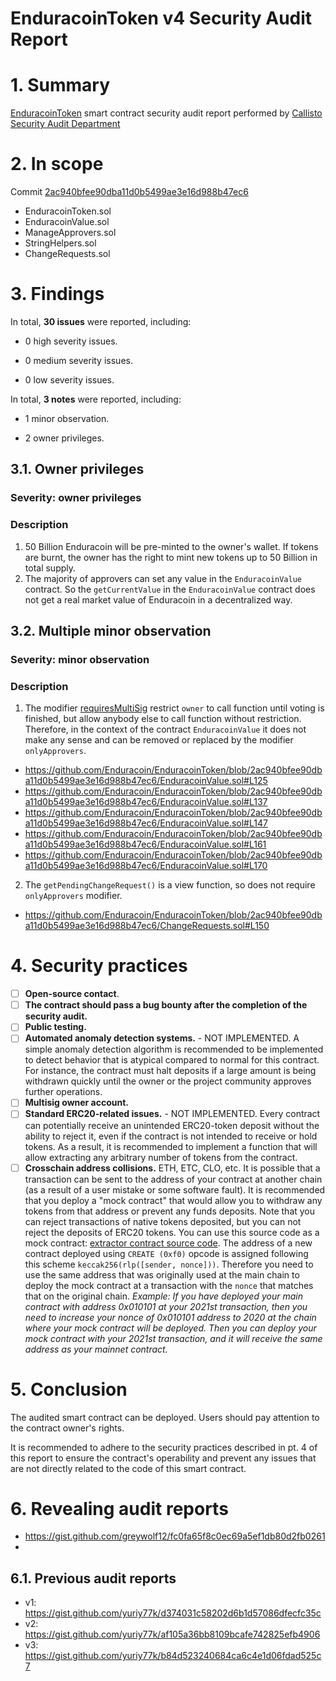 # EnduracoinToken v4 Security Audit Report

# 1. Summary

[EnduracoinToken](https://github.com/Enduracoin/EnduracoinToken/tree/main) smart contract security audit report performed by [Callisto Security Audit Department](https://github.com/CallistoSecurity/Smart-contract-auditing)

# 2. In scope

Commit [2ac940bfee90dba11d0b5499ae3e16d988b47ec6](https://github.com/Enduracoin/EnduracoinToken/blob/2ac940bfee90dba11d0b5499ae3e16d988b47ec6/)

- EnduracoinToken.sol
- EnduracoinValue.sol
- ManageApprovers.sol
- StringHelpers.sol
- ChangeRequests.sol

# 3. Findings

In total, **30 issues** were reported, including:

- 0 high severity issues.

- 0 medium severity issues.

- 0 low severity issues.

In total, **3 notes** were reported, including:

- 1 minor observation.

- 2 owner privileges.



## 3.1. Owner privileges

### Severity: owner privileges

### Description

1. 50 Billion Enduracoin will be pre-minted to the owner's wallet. If tokens are burnt, the owner has the right to mint new tokens up to 50 Billion in total supply.
2. The majority of approvers can set any value in the `EnduracoinValue` contract. So the `getCurrentValue` in the `EnduracoinValue` contract does not get a real market value of Enduracoin in a decentralized way.


## 3.2. Multiple minor observation

### Severity: minor observation

### Description

1. The modifier [requiresMultiSig](https://github.com/Enduracoin/EnduracoinToken/blob/2ac940bfee90dba11d0b5499ae3e16d988b47ec6/ChangeRequests.sol#L68) restrict `owner` to call function until voting is finished, but allow anybody else to call function without restriction. Therefore, in the context of the contract `EnduracoinValue` it does not make any sense and can be removed or replaced by the modifier `onlyApprovers`.
- https://github.com/Enduracoin/EnduracoinToken/blob/2ac940bfee90dba11d0b5499ae3e16d988b47ec6/EnduracoinValue.sol#L125
- https://github.com/Enduracoin/EnduracoinToken/blob/2ac940bfee90dba11d0b5499ae3e16d988b47ec6/EnduracoinValue.sol#L137
- https://github.com/Enduracoin/EnduracoinToken/blob/2ac940bfee90dba11d0b5499ae3e16d988b47ec6/EnduracoinValue.sol#L147
- https://github.com/Enduracoin/EnduracoinToken/blob/2ac940bfee90dba11d0b5499ae3e16d988b47ec6/EnduracoinValue.sol#L161
- https://github.com/Enduracoin/EnduracoinToken/blob/2ac940bfee90dba11d0b5499ae3e16d988b47ec6/EnduracoinValue.sol#L170


2. The `getPendingChangeRequest()` is a view function, so does not require `onlyApprovers` modifier.
- https://github.com/Enduracoin/EnduracoinToken/blob/2ac940bfee90dba11d0b5499ae3e16d988b47ec6/ChangeRequests.sol#L150



# 4. Security practices

- [ ] **Open-source contact**.
- [ ] **The contract should pass a bug bounty after the completion of the security audit.**
- [ ] **Public testing.**
- [ ] **Automated anomaly detection systems.** - NOT IMPLEMENTED. A simple anomaly detection algorithm is recommended to be implemented to detect behavior that is atypical compared to normal for this contract. For instance, the contract must halt deposits if a large amount is being withdrawn quickly until the owner or the project community approves further operations.
- [ ] **Multisig owner account.**
- [ ] **Standard ERC20-related issues.** - NOT IMPLEMENTED. Every contract can potentially receive an unintended ERC20-token deposit without the ability to reject it, even if the contract is not intended to receive or hold tokens. As a result, it is recommended to implement a function that will allow extracting any arbitrary number of tokens from the contract.
- [ ] **Crosschain address collisions.** ETH, ETC, CLO, etc. It is possible that a transaction can be sent to the address of your contract at another chain (as a result of a user mistake or some software fault). It is recommended that you deploy a "mock contract" that would allow you to withdraw any tokens from that address or prevent any funds deposits. Note that you can reject transactions of native tokens deposited, but you can not reject the deposits of ERC20 tokens. You can use this source code as a mock contract: [extractor contract source code](https://github.com/EthereumCommonwealth/GNT-emergency-extractor-contract/blob/master/extractor.sol). The address of a new contract deployed using `CREATE (0xf0)` opcode is assigned following this scheme `keccak256(rlp([sender, nonce]))`. Therefore you need to use the same address that was originally used at the main chain to deploy the mock contract at a transaction with the `nonce` that matches that on the original chain. _Example: If you have deployed your main contract with address 0x010101 at your 2021st transaction, then you need to increase your nonce of 0x010101 address to 2020 at the chain where your mock contract will be deployed. Then you can deploy your mock contract with your 2021st transaction, and it will receive the same address as your mainnet contract._

# 5. Conclusion

The audited smart contract can be deployed. Users should pay attention to the contract owner's rights.

It is recommended to adhere to the security practices described in pt. 4 of this report to ensure the contract's operability and prevent any issues that are not directly related to the code of this smart contract.

# 6. Revealing audit reports

- https://gist.github.com/greywolf12/fc0fa65f8c0ec69a5ef1db80d2fb0261
-

## 6.1. Previous audit reports

- v1: https://gist.github.com/yuriy77k/d374031c58202d6b1d57086dfecfc35c
- v2: https://gist.github.com/yuriy77k/af105a36bb8109bcafe742825efb4906
- v3: https://gist.github.com/yuriy77k/b84d523240684ca6c4e1d06fdad525c7
